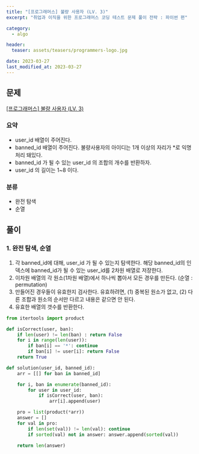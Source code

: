 ```yaml
---
title: "[프로그래머스] 불량 사용자 (LV. 3)"
excerpt: "취업과 이직을 위한 프로그래머스 코딩 테스트 문제 풀이 전략 : 파이썬 편"

category:
  - algo

header:
  teaser: assets/teasers/programmers-logo.jpg

date: 2023-03-27
last_modified_at: 2023-03-27
---
```


## 문제

[[프로그래머스] 불량 사용자 (LV. 3) ](https://school.programmers.co.kr/learn/courses/30/lessons/64064)

### 요약

- user_id 배열이 주어진다.
- banned_id 배열이 주어진다. 불량사용자의 아이디는 1개 이상의 자리가 \*로 익명 처리 돼있다.
- banned_id 가 될 수 있는 user_id 의 조합의 개수를 반환하자.
- user_id 의 길이는 1~8 이다.

### 분류

- 완전 탐색
- 순열

## 풀이

### 1. 완전 탐색, 순열

1. 각 banned_id에 대해, user_id 가 될 수 있는지 탐색한다. 해당 banned_id의 인덱스에 banned_id가 될 수 있는 user_id를 2차원 배열로 저장한다.
2. 이차원 배열의 각 원소(1차원 배열)에서 하나씩 뽑아서 모든 경우를 만든다. (순열 : permutation)
3. 만들어진 경우들이 유효한지 검사한다. 유효하려면, (1) 중복된 원소가 없고, (2) 다른 조합과 원소의 순서만 다르고 내용은 같으면 안 된다.
4. 유효한 배열의 갯수를 반환한다.

```python
from itertools import product

def isCorrect(user, ban):
    if len(user) != len(ban) : return False
    for i in range(len(user)):
        if ban[i] == '*': continue
        if ban[i] != user[i]: return False
    return True

def solution(user_id, banned_id):
    arr = [[] for ban in banned_id]

    for i, ban in enumerate(banned_id):
        for user in user_id:
            if isCorrect(user, ban):
                arr[i].append(user)

    pro = list(product(*arr))
    answer = []
    for val in pro:
        if len(set(val)) != len(val): continue
        if sorted(val) not in answer: answer.append(sorted(val))

    return len(answer)
```
